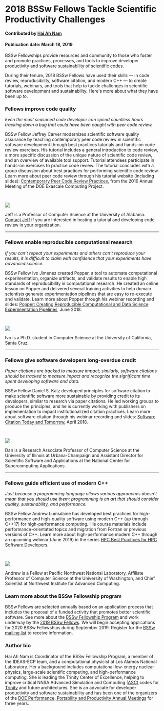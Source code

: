 # 2018 BSSw Fellows Tackle Scientific Productivity Challenges


#### Contributed by [Hai Ah Nam](https://github.com/hnamLANL "Hai Ah Nam GitHub Profile")

#### Publication date: March 18, 2019

BSSw Fellowships provide resources and community to those who foster and promote practices, processes, and tools to improve developer productivity and software sustainability of scientific codes. 

During their tenure, 2018 BSSw Fellows have used their skills — in code review, reproducibility, software citation, and modern C++ — to create tutorials, webinars, and tools that help to tackle challenges in scientific software development and sustainability.  Here's more about what they have been up to.

### Fellows improve code quality
_Even the most seasoned code developer can spend countless hours tracking down a bug that could have been caught with peer code review._ 

BSSw Fellow Jeffrey Carver modernizes scientific software quality assurance by teaching contemporary peer code review in scientific software development through best practices tutorials and hands-on code review exercises. His tutorial includes a general introduction to code review, a more specific discussion of the unique nature of scientific code review, and an overview of available tool support. Tutorial attendees participate in hands-on exercises to practice code review. The tutorial concludes with a group discussion about best practices for performing scientific code review. Learn more about peer code review through his tutorial website (including slides): [Contemporary Peer Code Review Practices](https://se4science.org/tutorials/ECP19/), from the 2019 Annual Meeting of the DOE Exascale Computing Project. 
<p>&nbsp;</p>

<img src='https://github.com/betterscientificsoftware/images/raw/master/Fell_carver.jpg' class='logo' />

Jeff is a Professor of Computer Science at the University of Alabama. <a href="mailto:carver@cs.ua.edu">Contact Jeff</a> if you are interested in hosting a tutorial and developing code review in your organization.


---
### Fellows enable reproducible computational research
_If you can’t repeat your experiments and others can’t reproduce your results, it is difficult to claim with confidence that your experiments have advanced science._  

BSSw Fellow Ivo Jimenez created Popper, a tool to automate computational experimentation, organize artifacts, and validate results to enable high standards of reproducibility in computational research. He created an online lesson on Popper and delivered several training activities to help domain scientists generate experimentation pipelines that are easy to re-execute and validate. Learn more about Popper through his webinar recording and slides: [Popper: Creating Reproducible Computational and Data Science Experimentation Pipelines](https://ideas-productivity.org/events/hpc-best-practices-webinars/#webinar019), June 2018.
<p>&nbsp;</p>

<img src='https://github.com/betterscientificsoftware/images/raw/master/Fell_jiminez.jpg' class='logo' />

Ivo is a Ph.D. student in Computer Science at the University of California, Santa Cruz.  


---
### Fellows give software developers long-overdue credit
_Paper citations are tracked to measure impact; similarly, software citations should be tracked to measure impact and recognize the significant time spent developing software and data._ 

BSSw Fellow Daniel S. Katz developed principles for software citation to make scientific software more sustainable by providing credit to its developers, similar to research via paper citations. He led working groups to produce the principles, and he is currently working with publishers on implementation to impact institutionalized citation practices. Learn more about software citation through his webinar recording and slides: [Software Citation Today and Tomorrow](https://ideas-productivity.org/events/hpc-best-practices-webinars/#webinar017), April 2018.
<p>&nbsp;</p>

<img src='https://github.com/betterscientificsoftware/images/raw/master/Fell_katz.jpg' class='logo' />

Dan is a Research Associate Professor of Computer Science at the University of Illinois at Urbana-Champaign and Assistant Director for Scientific Software and Applications at the National Center for Supercomputing Applications.  


---
### Fellows guide efficient use of modern C++ 
_Just because a programming language allows various approaches doesn’t mean that you should use them; programming is an art that should consider quality, sustainability, and performance._  

BSSw Fellow Andrew Lumsdaine has developed best practices for high-performance and high-quality software using modern C++ (up through C++17) for high-performance computing.  His course materials include performance-orientated topics and migration from Fortran or previous versions of C++.  Learn more about high-performance modern C++ through an upcoming webinar (June 2019) in the series [HPC Best Practices for HPC Software Developers](https://ideas-productivity.org/events/hpc-best-practices-webinars).
<p>&nbsp;</p>

<img src='https://github.com/betterscientificsoftware/images/raw/master/Fell_lumsdaine.jpg' class='logo' />

Andrew is a Fellow at Pacific Northwest National Laboratory, Affiliate Professor of Computer Science at the University of Washington, and Chief Scientist at Northwest Institute for Advanced Computing.  


### Learn more about the BSSw Fellowship program
BSSw Fellows are selected annually based on an application process that includes the proposal of a funded activity that promotes better scientific software. See more about the [BSSw Fellowship Program](https://bssw.io/fellowship) and work underway by the [2019 BSSw Fellows](https://bssw.io/blog_posts/introducing-the-2019-bssw-fellows). We will begin accepting applications for 2020 BSSw Fellowships during September 2019. Register for the [BSSw mailing list](https://bssw.io/pages/receive-our-email-digest) to receive information.


### Author bio
Hai Ah Nam is Coordinator of the BSSw Fellowship Program, a member of the IDEAS-ECP team, and a computational physicist at Los Alamos National Laboratory.  Her a background includes computational low-energy nuclear physics, large-scale scientific computing, and high-performance computing. She is leading the Trinity Center of Excellence, helping to improve critical NNSA Advanced Simulation and Computing ([ASC)](https://www.lanl.gov/projects/advanced-simulation-computing) codes for [Trinity](https://www.lanl.gov/projects/trinity/index.php) and future architectures.  She is an advocate for developer productivity and software sustainability and has been one of the organizers of the [DOE Performance, Portability and Productivity Annual Meetings](https://doep3meeting2019.lbl.gov) for three years.


<!---
Publish: yes
Categories: collaboration
Topics: projects and organizations
Tags: bssw-blog-article
Level: 2
Prerequisites: default
Aggregate: none
--->
